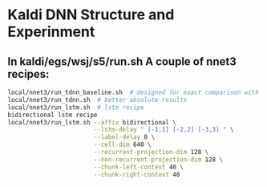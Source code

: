 # Kaldi DNN Structure and Experinment


## In kaldi/egs/wsj/s5/run.sh A couple of nnet3 recipes:
``` bash
local/nnet3/run_tdnn_baseline.sh  # designed for exact comparison with nnet2 recipe
local/nnet3/run_tdnn.sh  # better absolute results
local/nnet3/run_lstm.sh  # lstm recipe
bidirectional lstm recipe
local/nnet3/run_lstm.sh --affix bidirectional \
                        --lstm-delay " [-1,1] [-2,2] [-3,3] " \
                        --label-delay 0 \
                        --cell-dim 640 \
                        --recurrent-projection-dim 128 \
                        --non-recurrent-projection-dim 128 \
                        --chunk-left-context 40 \
                        --chunk-right-context 40
```